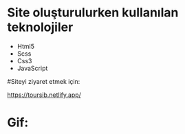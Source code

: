 # Site oluşturulurken kullanılan teknolojiler 

<ul>
<li> Html5 </li>
<li> Scss </li>
<li> Css3 </li>
<li> JavaScript </li>
</ul>

#Siteyi ziyaret etmek için:

https://toursib.netlify.app/

# Gif:




